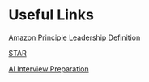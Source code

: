 # Useful Links

[Amazon Principle Leadership Definition](https://www.amazon.jobs/content/en/our-workplace/leadership-principles)

[STAR](https://link.1point3acres.com/?url=https%3A%2F%2Fwww.vawizard.org%2Fwiz-pdf%2FSTAR_Method_Interviews.pdf)

[AI Interview Preparation](https://geekflare.com/ai-powered-interview-preparation-platforms/)

